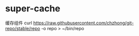 # super-cache
缓存组件
curl https://raw.githubusercontent.com/chzhong/git-repo/stable/repo -o repo > ~/bin/repo
